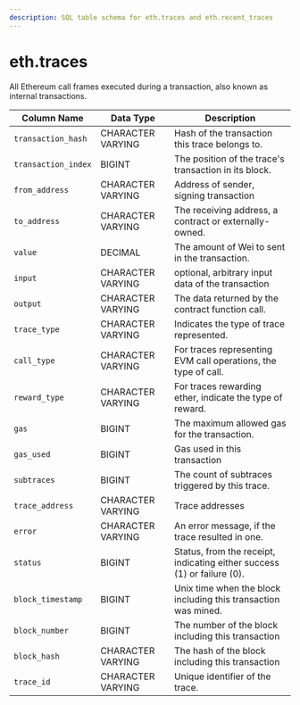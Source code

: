 ```yaml
---
description: SQL table schema for eth.traces and eth.recent_traces
---
```


# eth.traces

All Ethereum call frames executed during a transaction, also known as internal transactions.

| Column Name         | Data Type         | Description                                                             |
| ------------------- | ----------------- | ----------------------------------------------------------------------- |
| `transaction_hash`  | CHARACTER VARYING | Hash of the transaction this trace belongs to.                          |
| `transaction_index` | BIGINT            | The position of the trace's transaction in its block.                   |
| `from_address`      | CHARACTER VARYING | Address of sender, signing transaction                                  |
| `to_address`        | CHARACTER VARYING | The receiving address, a contract or externally-owned.                  |
| `value`             | DECIMAL           | The amount of Wei to sent in the transaction.                           |
| `input`             | CHARACTER VARYING | optional, arbitrary input data of the transaction                       |
| `output`            | CHARACTER VARYING | The data returned by the contract function call.                        |
| `trace_type`        | CHARACTER VARYING | Indicates the type of trace represented.                                |
| `call_type`         | CHARACTER VARYING | For traces representing EVM  call operations, the type of call.         |
| `reward_type`       | CHARACTER VARYING | For traces rewarding ether, indicate the type of reward.                |
| `gas`               | BIGINT            | The maximum allowed gas for the transaction.                            |
| `gas_used`          | BIGINT            | Gas used in this transaction                                            |
| `subtraces`         | BIGINT            | The count of subtraces triggered by this trace.                         |
| `trace_address`     | CHARACTER VARYING | Trace addresses                                                         |
| `error`             | CHARACTER VARYING | An error message, if the trace resulted in one.                         |
| `status`            | BIGINT            | Status, from the receipt, indicating either success (1) or failure (0). |
| `block_timestamp`   | BIGINT            | Unix time when the block including this transaction was mined.          |
| `block_number`      | BIGINT            | The number of the block including this transaction                      |
| `block_hash`        | CHARACTER VARYING | The hash of the block including this transaction                        |
| `trace_id`          | CHARACTER VARYING | Unique identifier of the trace.                                         |
